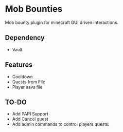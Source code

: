 # Mob Bounties
Mob bounty plugin for minecraft GUI driven interactions.

## Dependency
- Vault

## Features
- Cooldown
- Quests from File
- Player savs file

## TO-DO
- Add PAPI Support
- Add Cancel quest
- Add admin commands to control players quests.
